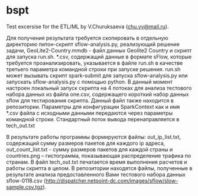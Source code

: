 # bspt
Test excersise for the ETL/ML by V.Churuksaeva (chu.vv@mail.ru).


Для получения результата требуется скопировать в отдельную директорию питон-скрипт sflow-analysis.py, реализующий решение задачи, GeoLite2-Country.mmdb - файл данных Geolite2 Country и скрипт для запуска run.sh. *.csv, содержащий данные в формате sFlow, которые требуется проанализировать, указывается в файле run.sh в качестве третьего параметра командной строки при запуске решения. 
run.sh может вызывать скрипт spark-submit для запуска sflow-analysis.py или запускать sflow-analysis.py с помощью python. 
В данный момент настроен локальный запуск скрипта на 4 потоках для анализа тестового набора данных из файла one.csv, содержащего короткий набор данных sflow для тестирования скрипта. Данный файл также находится в репозитории.
Параметры для конфигурации SparkContext как и имя *.csv файла с исходными данными передаются через параметры командной строки. Стандартный поток вывода перенаправляется в tech_out.txt

В результате работы программы формируются файлы:
out_ip_list.txt, содержащий сумму размеров пакетов для каждого ip адреса,
out_count_list.txt - сумму размеров пакетов для каждой страны и
countries.png – гистограмма, показывающая распределение трафика по странам.
В файл tech_out.txt печатается время выполнения расчетов и работы скрипта в целом. 
В репозитории находятся файлы, полученные в результате анализа предоставленного Вами тестового набора данных sflow-0118.csv (http://dispatcher.netpoint-dc.com/images/sflow/slow-sample.csv.tgz).

